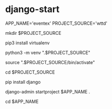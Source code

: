 # django-start

APP_NAME='eventex'
PROJECT_SOURCE='wttd'

mkdir $PROJECT_SOURCE

pip3 install virtualenv

python3 -m venv ".$PROJECT_SOURCE"

source ".$PROJECT_SOURCE/bin/activate"

cd $PROJECT_SOURCE

pip install django

django-admin startproject $APP_NAME .

cd $APP_NAME

